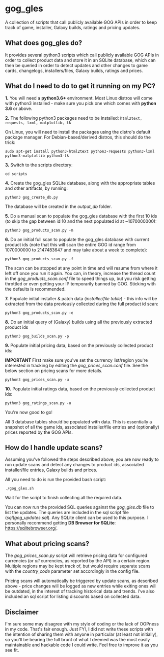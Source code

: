 # gog_gles
A collection of scripts that call publicly available GOG APIs in order to keep track of game, installer, Galaxy builds, ratings and pricing updates.

## What does gog_gles do?

It provides several python3 scripts which call publicly available GOG APIs in order to collect product data and store it in an SQLite database, which can then be queried in order to detect updates and other changes to game cards, changelogs, installers/files, Galaxy builds, ratings and prices.

## What do I need to do to get it running on my PC?

**1.** You will need a **python3.6+** environment. Most Linux distros will come with python3 installed - make sure you pick one which comes with **python 3.6** or above.

**2.** The following python3 packages need to be installed: `html2text, requests, lxml, matplotlib, tk`

On Linux, you will need to install the packages using the distro's default package manager. For Debian-based/derived distros, this should do the trick:
```
sudo apt-get install python3-html2text python3-requests python3-lxml python3-matplotlib python3-tk
```

**3.** Switch to the scripts directory:
```
cd scripts
```

**4.** Create the gog_gles SQLite database, along with the appropriate tables and other artifacts, by running:
```
python3 gog_create_db.py
```

The database will be created in the *output_db* folder.

**5.** Do a manual scan to populate the gog_gles database with the first 10 ids (to skip the gap between id 10 and the next populated id at ~1070000000):
```
python3 gog_products_scan.py -m
```

**6.** Do an initial full scan to populate the gog_gles database with current product ids (note that this will scan the entire GOG id range from 1070000000 to 2147483647 and may take about a week to complete):
```
python3 gog_products_scan.py -f
```

The scan can be stopped at any point in time and will resume from where it left off once you run it again. You can, in theory, increase the thread count in the *gog_products_scan.conf* file to speed things up, but you risk getting throttled or even getting your IP temporarily banned by GOG. Sticking with the defaults is recommended.


**7.** Populate initial installer & patch data (*installer/file table*) - this info will be extracted from the data previously collected during the full product id scan:
```
python3 gog_products_scan.py -e
```

**8.** Do an initial query of (Galaxy) builds using all the previously extracted product ids
```
python3 gog_builds_scan.py -p
```

**9.** Populate initial pricing data, based on the previously collected product ids:

**IMPORTANT** First make sure you've set the currency list/region you're interested in tracking by editing the *gog_prices_scan.conf* file. See the below section on pricing scans for more details.
```
python3 gog_prices_scan.py -u
```

**10.** Populate initial ratings data, based on the previously collected product ids:

```
python3 gog_ratings_scan.py -u
```

You're now good to go!

All 3 database tables should be populated with data. This is essentially a snapshot of all the game ids, associated installer/file entries and (optionally) prices reported by the GOG APIs.

## How do I handle update scans?

Assuming you've followed the steps described above, you are now ready to run update scans and detect any changes to product ids, associated installer/file entries, Galaxy builds and prices.

All you need to do is run the provided bash script:
```
./gog_gles.sh
```

Wait for the script to finish collecting all the required data.

You can now run the provided SQL queries against the *gog_gles.db* file to list the updates. The queries are included in the sql script file (*sql\gog_updates.sql*). Any SQLite client can be used to this purpose. I personally recommend getting **DB Browser for SQLite**: https://sqlitebrowser.org/.

## What about pricing scans?

The *gog_prices_scan.py* script will retrieve pricing data for configured currencies (or *all* currencies, as reported by the API) in a certain region. Multiple regions may be kept track of, but would require separate scans with the *country_code* parameter set accordingly in the config file.

Pricing scans will automatically be triggered by update scans, as described above - price changes will be logged as new entries while exiting ones will be outdated, in the interest of tracking historical data and trends. I've also included an sql script for listing discounts based on collected data.

## Disclaimer

I'm sure some may disagree with my style of coding or the lack of OOPness in my code. That's fair enough. Just FYI, I did not write these scripts with the intention of sharing them with anyone in particular (at least not initially), so you'll be bearing the full brunt of what I deemed was the most easily maintainable and hackable code I could write. Feel free to improve it as you see fit.

